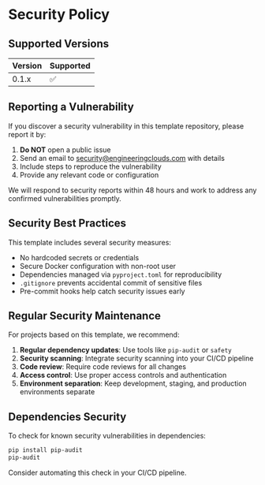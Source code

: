 # Security Policy

## Supported Versions

| Version | Supported          |
| ------- | ------------------ |
| 0.1.x   | :white_check_mark: |

## Reporting a Vulnerability

If you discover a security vulnerability in this template repository, please report it by:

1. **Do NOT** open a public issue
2. Send an email to security@engineeringclouds.com with details
3. Include steps to reproduce the vulnerability
4. Provide any relevant code or configuration

We will respond to security reports within 48 hours and work to address any confirmed vulnerabilities promptly.

## Security Best Practices

This template includes several security measures:

- No hardcoded secrets or credentials
- Secure Docker configuration with non-root user
- Dependencies managed via `pyproject.toml` for reproducibility
- `.gitignore` prevents accidental commit of sensitive files
- Pre-commit hooks help catch security issues early

## Regular Security Maintenance

For projects based on this template, we recommend:

1. **Regular dependency updates**: Use tools like `pip-audit` or `safety`
2. **Security scanning**: Integrate security scanning into your CI/CD pipeline
3. **Code review**: Require code reviews for all changes
4. **Access control**: Use proper access controls and authentication
5. **Environment separation**: Keep development, staging, and production environments separate

## Dependencies Security

To check for known security vulnerabilities in dependencies:

```bash
pip install pip-audit
pip-audit
```

Consider automating this check in your CI/CD pipeline.
